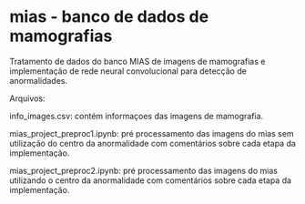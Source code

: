 # mias - banco de dados de mamografias

Tratamento de dados do banco MIAS de imagens de mamografias e implementação de rede neural convolucional para detecção de anormalidades.

Arquivos:

info_images.csv: contém informaçoes das imagens de mamografia.

mias_project_preproc1.ipynb: pré processamento das imagens do mias sem utilização do centro da anormalidade com comentários sobre cada etapa da implementação.

mias_project_preproc2.ipynb: pré processamento das imagens do mias utilizando o centro da anormalidade com comentários sobre cada etapa da implementação.
